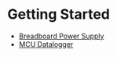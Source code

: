 # Getting Started

- [Breadboard Power Supply](../01_project-power-supply/introduction.md)
- [MCU Datalogger](../02_project-mcu-datalogger/introduction.md)
